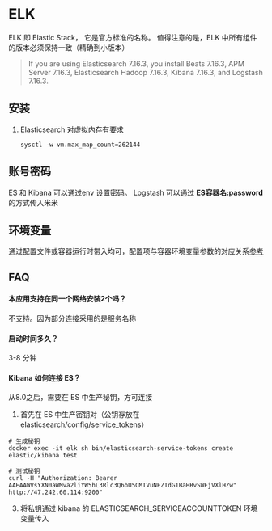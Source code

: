 # ELK

ELK 即 Elastic Stack， 它是官方标准的名称。
值得注意的是，ELK 中所有组件的版本必须保持一致（精确到小版本）

> If you are using Elasticsearch 7.16.3, you install Beats 7.16.3, APM Server 7.16.3, Elasticsearch Hadoop 7.16.3, Kibana 7.16.3, and Logstash 7.16.3.

## 安装

1. Elasticsearch 对虚拟内存有[要求](https://www.elastic.co/guide/en/elasticsearch/reference/current/vm-max-map-count.html)
    ```
    sysctl -w vm.max_map_count=262144
    ```

## 账号密码

ES 和 Kibana 可以通过env 设置密码。 Logstash 可以通过 **ES容器名:password** 的方式传入米米

## 环境变量

通过配置文件或容器运行时带入均可，配置项与容器环境变量参数的对应关系[参考](https://www.elastic.co/guide/en/logstash/current/docker-config.html#docker-env-config)

## FAQ

#### 本应用支持在同一个网络安装2个吗？

不支持。因为部分连接采用的是服务名称

#### 启动时间多久？

3-8 分钟

#### Kibana 如何连接 ES？

从8.0之后，需要在 ES 中生产秘钥，方可连接

1. 首先在 ES 中生产密钥对（公钥存放在 elasticsearch/config/service_tokens）

```
# 生成秘钥
docker exec -it elk sh bin/elasticsearch-service-tokens create elastic/kibana test

# 测试秘钥
curl -H "Authorization: Bearer AAEAAWVsYXN0aWMva2liYW5hL3Rlc3Q6bU5CMTVuNEZTdG1BaHBvSWFjVXlHZw" http://47.242.60.114:9200"
```

3. 将私钥通过 kibana 的 ELASTICSEARCH_SERVICEACCOUNTTOKEN 环境变量传入

